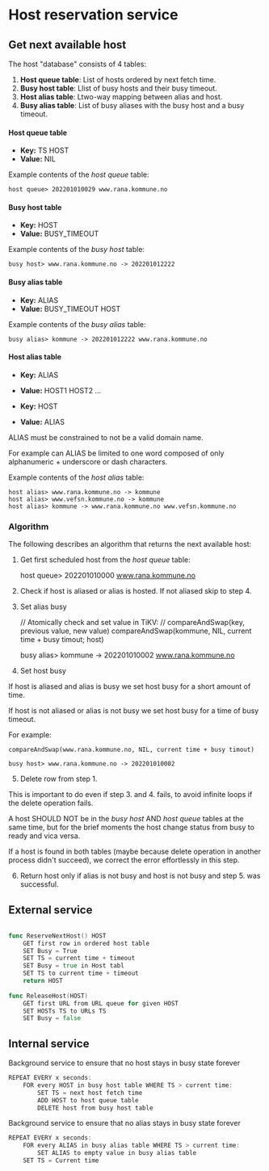 # Host reservation service

## Get next available host

The host "database" consists of 4 tables:

1. **Host queue table**: List of hosts ordered by next fetch time.
2. **Busy host table**: Llist of busy hosts and their busy timeout.
3. **Host alias table**: Ltwo-way mapping between alias and host.
4. **Busy alias table**: List of busy aliases with the busy host and a busy timeout.

#### Host queue table
- **Key:** TS HOST
- **Value:** NIL

Example contents of the _host queue_ table:

    host queue> 202201010029 www.rana.kommune.no

#### Busy host table
- **Key:** HOST
- **Value:** BUSY_TIMEOUT

Example contents of the _busy host_ table:

    busy host> www.rana.kommune.no -> 202201012222

#### Busy alias table

- **Key:** ALIAS
- **Value:** BUSY_TIMEOUT HOST

Example contents of the _busy alias_ table:

    busy alias> kommune -> 202201012222 www.rana.kommune.no

#### Host alias table

- **Key:** ALIAS
- **Value:** HOST1 HOST2 ...

- **Key:** HOST
- **Value:** ALIAS

ALIAS must be constrained to not be a valid domain name.

For example can ALIAS be limited to one word composed of only alphanumeric + underscore or dash characters.

Example contents of the _host alias_ table:

    host alias> www.rana.kommune.no -> kommune
    host alias> www.vefsn.kommune.no -> kommune
    host alias> kommune -> www.rana.kommune.no www.vefsn.kommune.no

### Algorithm
The following describes an algorithm that returns the next available host:
1. Get first scheduled host from the _host queue_ table:


    host queue> 202201010000 www.rana.kommune.no

2. Check if host is aliased or alias is hosted. If not aliased skip to step 4.
3. Set alias busy


    // Atomically check and set value in TiKV:
    // compareAndSwap(key, previous value, new value)
    compareAndSwap(kommune, NIL, current time + busy timout; host)

    busy alias> kommune -> 202201010002 www.rana.kommune.no
4. Set host busy

If host is aliased and alias is busy we set host busy for a short amount of time.

If host is not aliased or alias is not busy we set host busy for a time of busy timeout.

For example:


    compareAndSwap(www.rana.kommune.no, NIL, current time + busy timout)

    busy host> www.rana.kommune.no -> 202201010002

5. Delete row from step 1.

This is important to do even if step 3. and 4. fails, to avoid infinite loops if
the delete operation fails.

A host SHOULD NOT be in the _busy host_ AND _host queue_ tables at the same time,
but for the brief moments the host change status from busy to ready and vica versa.

If a host is found in both tables (maybe because delete operation in another process didn't succeed), we correct the error effortlessly in this step.

6. Return host only if alias is not busy and host is not busy and step 5. was  successful. 

## External service
``` go
 
func ReserveNextHost() HOST
    GET first row in ordered host table
    SET Busy = True
    SET TS = current time + timeout 
    SET Busy = true in Host tabl
    SET TS to current time + timeout
    return HOST
    
func ReleaseHost(HOST)
    GET first URL from URL queue for given HOST
    SET HOSTs TS to URLs TS
    SET Busy = false
```

## Internal service
Background service to ensure that no host stays in busy state forever
``` go
REPEAT EVERY x seconds:
    FOR every HOST in busy host table WHERE TS > current time:
        SET TS = next host fetch time
        ADD HOST to host queue table
        DELETE host from busy host table
```

Background service to ensure that no alias stays in busy state forever
``` go
REPEAT EVERY x seconds:
    FOR every ALIAS in busy alias table WHERE TS > current time:
        SET ALIAS to empty value in busy alias table
    SET TS = Current time
```
